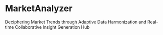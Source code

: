 # MarketAnalyzer
Deciphering Market Trends through Adaptive Data Harmonization and Real-time Collaborative Insight Generation Hub

